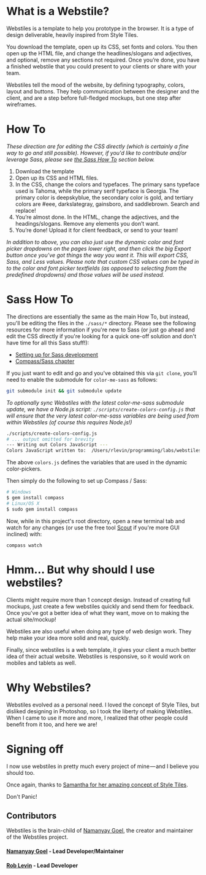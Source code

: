 # What is a Webstile?

Webstiles is a template to help you prototype in the browser. It is a type of design deliverable, heavily inspired from Style Tiles.

You download the template, open up its CSS, set fonts and colors. You then open up the HTML file, and change the headlines/slogans and adjectives, and optional, remove any sections not required. Once you’re done, you have a finished webstile that you could present to your clients or share with your team.

Webstiles tell the mood of the website, by defining typography, colors, layout and buttons. They help communication between the designer and the client, and are a step before full-fledged mockups, but one step after wireframes.

# How To

_These direction are for editing the CSS directly (which is certainly a fine way to go and still possible). However, if you'd like to contribute and/or leverage Sass, please see [the Sass How To](#sass-how-to) section below._

1. Download the template
2. Open up its CSS and HTML files.
3. In the CSS, change the colors and typefaces. The primary sans typeface used is Tahoma, while the primary serif typeface is Georgia. The primary color is deepskyblue, the secondary color is gold, and tertiary colors are #eee, darkslategray, gainsboro, and saddlebrown. Search and replace!
4. You’re almost done. In the HTML, change the adjectives, and the headings/slogans. Remove any elements you don’t want.
5. You’re done! Upload it for client feedback, or send to your team!

_In addition to above, you can also just use the dynamic color and font picker dropdowns on the pages lower right, and then click the big Export button once you've got things the way you want it. This will export CSS, Sass, and Less values. Please note that custom CSS values can be typed in to the color and font picker textfields (as opposed to selecting from the predefined dropdowns) and those values will be used instead._

# Sass How To

The directions are essentially the same as the main How To, but instead, you'll be editing the files in the `./sass/*` directory. Please see the following resources for more information if you're new to Sass (or just go ahead and edit the CSS directly if you're looking for a quick one-off solution and don't have time for all this Sass stuff!):

* [Setting up for Sass development][settingup]
* [Compass/Sass chapter][sasschapter]

[settingup]: https://github.com/roblevintennis/rapid-prototyping-book/blob/master/chapters/02_setting_up_for_rapid_dev.md
[sasschapter]: https://github.com/roblevintennis/rapid-prototyping-book/blob/master/chapters/03_compass_sass.md

If you just want to edit and go and you've obtained this via `git clone`, you'll need to enable the submodule for `color-me-sass` as follows:

```bash
git submodule init && git submodule update
```

_To optionally sync Webstiles with the latest color-me-sass submodule update, we have a Node.js script: `./scripts/create-colors-config.js` that will ensure that the very latest color-me-sass variables are being used from within Webstiles (of course this requires Node.js!)_

```bash
./scripts/create-colors-config.js
# ... output omitted for brevity
--- Writing out Colors JavaScript ---
Colors JavaScript written to:  /Users/rlevin/programming/labs/webstiles/scripts/js/colors.js
```

The above `colors.js` defines the variables that are used in the dynamic color-pickers.

Then simply do the following to set up Compass / Sass:

```bash
# Windows
$ gem install compass
# Linux/OS X
$ sudo gem install compass
```

Now, while in this project's root directory, open a new terminal tab and watch for any changes (or use the free tool [Scout][scout] if you're more GUI inclined) with:

```
compass watch
```

[scout]: http://mhs.github.io/scout-app/

# Hmm… But why should I use webstiles?

Clients might require more than 1 concept design. Instead of creating full mockups, just create a few webstiles quickly and send them for feedback. Once you've got a better idea of what they want, move on to making the actual site/mockup!

Webstiles are also useful when doing any type of web design work. They help make your idea more solid and real, quickly.

Finally, since webstiles is a web template, it gives your client a much better idea of their actual website. Webstiles is responsive, so it would work on mobiles and tablets as well.

# Why Webstiles?

Webstiles evolved as a personal need. I loved the concept of Style Tiles, but disliked designing in Photoshop, so I took the liberty of making Webstiles. When I came to use it more and more, I realized that other people could benefit from it too, and here we are!

# Signing off

I now use webstiles in pretty much every project of mine — and I believe you should too.

Once again, thanks to [Samantha for her amazing concept of Style Tiles](http://styletil.es/).

Don't Panic!

## Contributors

Webstiles is the brain-child of [Namanyay Goel][namanyayg], the creator and maintainer of the Webstiles project.

[namanyayg]: http://namanyayg.com/

#### [Namanyay Goel](http://github.com/namanyayg) - Lead Developer/Maintainer
#### [Rob Levin](https://github.com/roblevintennis) - Lead Developer
